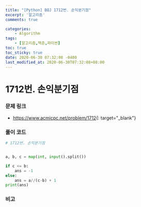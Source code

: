 ```yaml
---
title: "[Python] BOJ 1712번. 손익분기점"
excerpt: '알고리즘'
comments: true

categories:
    - Algorithm
tags:
    - [알고리즘,백준,파이썬]
toc: true
toc_sticky: true
date: 2020-06-30 07:32:08 -0400
last_modified_at: 2020-06-30T07:32:08+08:00
---
```


# 1712번. 손익분기점

### 문제 링크
- <https://www.acmicpc.net/problem/1712>{: target="\_blank"}

### 풀이 코드

```python
# 1712번. 손익분기점


a, b, c = map(int, input().split())

if c <= b:
    ans = -1
else:
    ans = a//(c-b) + 1
print(ans)
```

### 비고